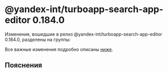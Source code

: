 # @yandex-int/turboapp-search-app-editor 0.184.0

<!-- ЧЕЛОВЕЧЕСКОЕ ВСТУПЛЕНИЕ -->

Изменения, вошедшие в релиз @yandex-int/turboapp-search-app-editor 0.184.0, разделены на группы:

Все важные изменения подробно описаны [ниже](#Пояснения).

## Пояснения

